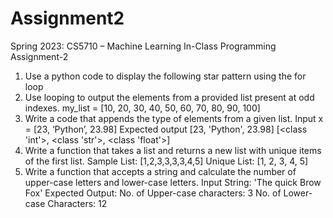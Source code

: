 # Assignment2

Spring 2023: CS5710 – Machine Learning
In-Class Programming Assignment-2
1. Use a python code to display the following star pattern using the for loop
2. Use looping to output the elements from a provided list present at odd indexes.
my_list = [10, 20, 30, 40, 50, 60, 70, 80, 90, 100]
3. Write a code that appends the type of elements from a given list.
Input
 x = [23, ‘Python’, 23.98]
 Expected output
 [23, 'Python', 23.98]
 [<class 'int'>, <class 'str'>, <class 'float'>]
4. Write a function that takes a list and returns a new list with unique items of the first list.
Sample List: [1,2,3,3,3,3,4,5]
Unique List: [1, 2, 3, 4, 5]
5. Write a function that accepts a string and calculate the number of upper-case letters and lower-case
letters.
Input String: 'The quick Brow Fox'
Expected Output:
No. of Upper-case characters: 3
No. of Lower-case Characters: 12
